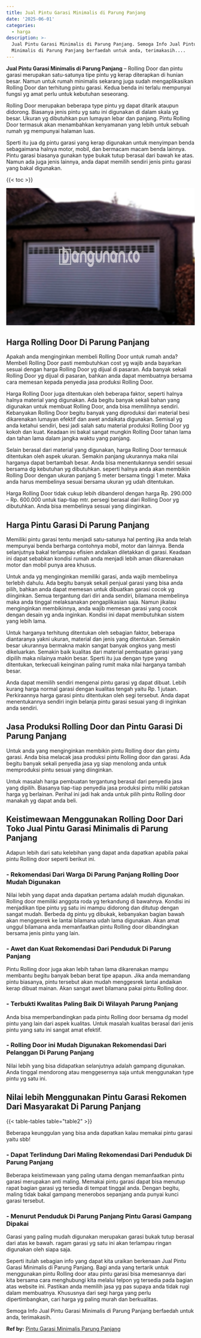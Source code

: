 ```yaml
---
title: Jual Pintu Garasi Minimalis di Parung Panjang
date: '2025-06-01'
categories:
  - harga
description: >-
  Jual Pintu Garasi Minimalis di Parung Panjang. Semoga Info Jual Pintu Garasi
  Minimalis di Parung Panjang berfaedah untuk anda, terimakasih....
---
```


**Jual Pintu Garasi Minimalis di Parung Panjang** – Rolling Door dan pintu garasi merupakan satu-satunya tipe pintu yg kerap diterapkan di hunian besar. Namun untuk rumah minimalis sekarang juga sudah mengaplikasikan Rolling Door dan terhitung pintu garasi. Kedua benda ini terlalu mempunyai fungsi yg amat perlu untuk kebutuhan seseorang.

Rolling Door merupakan beberapa type pintu yg dapat ditarik ataupun didorong. Biasanya jenis pintu yg satu ini digunakan di dalam skala yg besar. Ukuran yg dibutuhkan pun lumayan lebar dan panjang. Pintu Rolling Door termasuk akan menambahkan kenyamanan yang lebih untuk sebuah rumah yg mempunyai halaman luas.

Sperti itu jua dg pintu garasi yang kerap digunakan untuk menyimpan benda sebagaimana halnya motor, mobil, dan bermacam macam benda lainnya. Pintu garasi biasanya gunakan type bukak tutup berasal dari bawah ke atas. Namun ada juga jenis lainnya, anda dapat memilih sendiri jenis pintu garasi yang bakal digunakan.

{{< toc >}}

![Jual Pintu Garasi Minimalis di Parung Panjang](/images/pintu-garasi-27.png)

## Harga Rolling Door Di Parung Panjang

Apakah anda menginginkan membeli Rolling Door untuk rumah anda? Membeli Rolling Door pasti membutuhkan cost yg wajib anda bayarkan sesuai dengan harga Rolling Door yg dijual di pasaran. Ada banyak sekali Rolling Door yg dijual di pasaran, bahkan anda dapat membuatnya bersama cara memesan kepada penyedia jasa produksi Rolling Door.

Harga Rolling Door juga ditentukan oleh beberapa faktor, seperti halnya halnya material yang digunakan. Ada begitu banyak sekali bahan yang digunakan untuk membuat Rolling Door, anda bisa memilihnya sendiri. Kebanyakan Rolling Door begitu banyak yang diproduksi dari material besi dikarenakan lumayan efektif dan awet andaikata digunakan. Semisal yg anda ketahui sendiri, besi jadi salah satu material produksi Rolling Door yg kokoh dan kuat. Keadaan ini bakal sangat mungkin Rolling Door tahan lama dan tahan lama dalam jangka waktu yang panjang.

Selain berasal dari material yang digunakan, harga Rolling Door termasuk ditentukan oleh aspek ukuran. Semakin panjang ukurannya maka nilai harganya dapat bertambah besar. Anda bisa menentukannya sendiri sesuai bersama dg kebutuhan yg dibutuhkan. seperti halnya anda akan membikin Rolling Door dengan ukuran panjang 5 meter bersama tinggi 1 meter. Maka anda harus membelinya sesuai bersama ukuran yg udah ditentukan.

Harga Rolling Door tidak cukup lebih dibanderol dengan harga Rp. 290.000 – Rp. 600.000 untuk tiap-tiap mtr. persegi berasal dari Rolling Door yg dibutuhkan. Anda bisa membelinya sesuai yang diinginkan.

## Harga Pintu Garasi Di Parung Panjang

Memiliki pintu garasi tentu menjadi satu-satunya hal penting jika anda telah mempunyai benda berharga contohnya mobil, motor dan lainnya. Benda selanjutnya bakal terlampau efisien andaikan diletakkan di garasi. Keadaan ini dapat sebabkan kondisi rumah anda menjadi lebih aman dikarenakan motor dan mobil punya area khusus.

Untuk anda yg menginginkan memiliki garasi, anda wajib membelinya terlebih dahulu. Ada begitu banyak sekali penjual garasi yang bisa anda pilih, bahkan anda dapat memesan untuk dibuatkan garasi cocok yg diinginkan. Semua tergantung dari diri anda sendiri, bilamana membelinya maka anda tinggal melaksanakan pengaplikasian saja. Namun jikalau menginginkan membikinnya, anda wajib memesan garasi yang cocok dengan desain yg anda inginkan. Kondisi ini dapat membutuhkan sistem yang lebih lama.

Untuk harganya terhitung ditentukan oleh sebagian faktor, beberapa diantaranya yakni ukuran, material dan jenis yang ditentukan. Semakin besar ukurannya bermakna makin sangat banyak ongkos yang mesti dikeluarkan. Semakin baik kualitas dari material pembuatan garasi yang dipilih maka nilainya makin besar. Sperti itu jua dengan type yang ditentukan, terkecuali keinginan paling rumit maka nilai harganya tambah besar.

Anda dapat memilih sendiri mengenai pintu garasi yg dapat dibuat. Lebih kurang harga normal garasi dengan kualitas tengah yaitu Rp. 1 jutaan. Perkiraannya harga garasi pintu ditentukan oleh segi tersebut. Anda dapat menentukannya sendiri ingin belanja pintu garasi sesuai yang di inginkan anda sendiri.

## Jasa Produksi Rolling Door dan Pintu Garasi Di Parung Panjang

Untuk anda yang menginginkan membikin pintu Rolling door dan pintu garasi. Anda bisa melacak jasa produksi pintu Rolling door dan garasi. Ada begitu banyak sekali penyedia jasa yg siap menolong anda untuk memproduksi pintu sesuai yang diinginkan.

Untuk masalah harga pembuatan tergantung berasal dari penyedia jasa yang dipilih. Biasanya tiap-tiap penyedia jasa produksi pintu miliki patokan harga yg berlainan. Perihal ini jadi hak anda untuk pilih pintu Rolling door manakah yg dapat anda beli.

## Keistimewaan Menggunakan Rolling Door Dari Toko Jual Pintu Garasi Minimalis di Parung Panjang

Adapun lebih dari satu kelebihan yang dapat anda dapatkan apabila pakai pintu Rolling door seperti berikut ini.

### \- Rekomendasi Dari Warga Di Parung Panjang Rolling Door Mudah Digunakan

Nilai lebih yang dapat anda dapatkan pertama adalah mudah digunakan. Rolling door memiliki anggota roda yg terkandung di bawahnya. Kondisi ini menjadikan tipe pintu yg satu ini mampu didorong dan ditutup dengan sangat mudah. Berbeda dg pintu yg dibukak, kebanyakan bagian bawah akan menggesrek ke lantai bilamana udah lama digunakan. Akan amat unggul bilamana anda memanfaatkan pintu Rolling door dibandingkan bersama jenis pintu yang lain.

### \- Awet dan Kuat Rekomendasi Dari Penduduk Di Parung Panjang

Pintu Rolling door juga akan lebih tahan lama dikarenakan mampu membantu begitu banyak beban berat tipe apapun. Jika anda memandang pintu biasanya, pintu tersebut akan mudah menggesrek lantai andaikan kerap dibuat mainan. Akan sangat awet bilamana pakai pintu Rolling door.

### \- Terbukti Kwalitas Paling Baik Di Wilayah Parung Panjang

Anda bisa memperbandingkan pada pintu Rolling door bersama dg model pintu yang lain dari aspek kualitas. Untuk masalah kualitas berasal dari jenis pintu yang satu ini sangat amat efektif.

### \- Rolling Door ini Mudah Digunakan Rekomendasi Dari Pelanggan Di Parung Panjang

Nilai lebih yang bisa didapatkan selanjutnya adalah gampang digunakan. Anda tinggal mendorong atau menggesernya saja untuk menggunakan type pintu yg satu ini.

## Nilai lebih Menggunakan Pintu Garasi Rekomen Dari Masyarakat Di Parung Panjang

{{< table-tables table="table2" >}}

Beberapa keunggulan yang bisa anda dapatkan kalau memakai pintu garasi yaitu sbb!

### \- Dapat Terlindung Dari Maling Rekomendasi Dari Penduduk Di Parung Panjang

Beberapa keistimewaan yang paling utama dengan memanfaatkan pintu garasi merupakan anti maling. Memakai pintu garasi dapat bisa menutup rapat bagian garasi yg tersedia di tempat tinggal anda. Dengan begitu, maling tidak bakal gampang menerobos sepanjang anda punyai kunci garasi tersebut.

### \- Menurut Penduduk Di Parung Panjang Pintu Garasi Gampang Dipakai

Garasi yang paling mudah digunakan merupakan garasi bukak tutup berasal dari atas ke bawah. ragam garasi yg satu ini akan terlampau ringan digunakan oleh siapa saja.

Seperti itulah sebagian info yang dapat kita uraikan berkenaan Jual Pintu Garasi Minimalis di Parung Panjang. Bagi anda yang tertarik untuk menggunakan pintu Rolling door atau pintu garasi bisa memesannya dari kita bersama cara menghubungi kita melalui telpon yg tersedia pada bagian atas website ini. Pastikan anda memilih jasa yg pas supaya anda tidak rugi dalam membuatnya. Khususnya dari segi harga yang perlu dipertimbangkan, cari harga yg paling murah dan berkualitas.

Semoga Info Jual Pintu Garasi Minimalis di Parung Panjang berfaedah untuk anda, terimakasih.

**Ref by:** [Pintu Garasi Minimalis Parung Panjang](https://id.wikipedia.org/wiki/Pintu)
